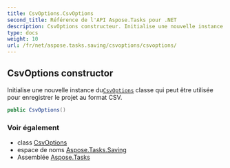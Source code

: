 ```yaml
---
title: CsvOptions.CsvOptions
second_title: Référence de l'API Aspose.Tasks pour .NET
description: CsvOptions constructeur. Initialise une nouvelle instance duCsvOptions classe qui peut être utilisée pour enregistrer le projet au format CSV.
type: docs
weight: 10
url: /fr/net/aspose.tasks.saving/csvoptions/csvoptions/
---
```

## CsvOptions constructor

Initialise une nouvelle instance du[`CsvOptions`](../) classe qui peut être utilisée pour enregistrer le projet au format CSV.

```csharp
public CsvOptions()
```

### Voir également

* class [CsvOptions](../)
* espace de noms [Aspose.Tasks.Saving](../../csvoptions/)
* Assemblée [Aspose.Tasks](../../../)


